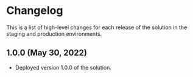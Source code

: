 # Changelog

This is a list of high-level changes for each release of the solution in the staging and production environments.

## 1.0.0 (May 30, 2022)
- Deployed version 1.0.0 of the solution.